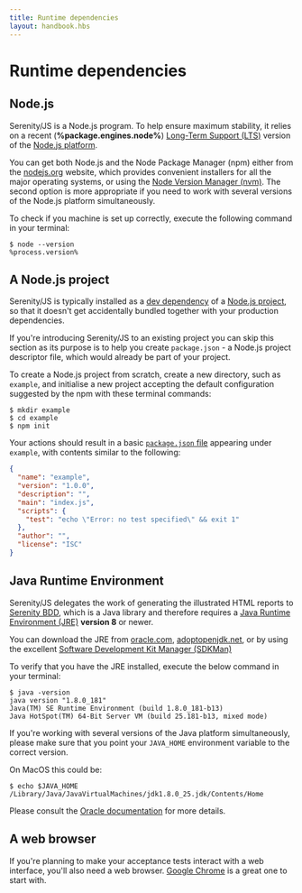 ```yaml
---
title: Runtime dependencies
layout: handbook.hbs
---
```

# Runtime dependencies

## Node.js

Serenity/JS is a Node.js program. To help ensure maximum stability, it relies on a recent (**%package.engines.node%**)
[Long-Term Support (LTS)](https://github.com/nodejs/Release) version of the [Node.js platform](https://nodejs.org/).

You can get both Node.js and the Node Package Manager (npm) either from the [nodejs.org](https://nodejs.org/) website, which provides convenient
installers for all the major operating systems, or using the [Node Version Manager (nvm)](http://nvm.sh).
The second option is more appropriate if you need to work with several versions of the Node.js platform simultaneously.

To check if you machine is set up correctly, execute the following command in your terminal:

```console
$ node --version
%process.version%
```

## A Node.js project

Serenity/JS is typically installed
as a [dev dependency](https://docs.npmjs.com/files/package.json#devdependencies)
of a [Node.js project](https://docs.npmjs.com/files/package.json),
so that it doesn't get accidentally bundled together with your production dependencies.

If you're introducing Serenity/JS to an existing project you can skip this section as its purpose is to help you
create `package.json` - a Node.js project descriptor file, which would already be part of your project.

To create a Node.js project from scratch, create a new directory, such as `example`,
and initialise a new project accepting the default configuration suggested by the npm with these terminal commands:

```console
$ mkdir example
$ cd example
$ npm init
```

Your actions should result in a basic [`package.json` file](https://docs.npmjs.com/files/package.json)
appearing under `example`, with contents similar to the following:

```json
{
  "name": "example",
  "version": "1.0.0",
  "description": "",
  "main": "index.js",
  "scripts": {
    "test": "echo \"Error: no test specified\" && exit 1"
  },
  "author": "",
  "license": "ISC"
}
```

## Java Runtime Environment

Serenity/JS delegates the work of generating the illustrated HTML reports to [Serenity BDD](http://serenity-bdd.info/),
which is a Java library and therefore requires
a [Java Runtime Environment (JRE)](http://www.oracle.com/technetwork/java/javase/overview/index.html) **version 8** or newer.

You can download the JRE from [oracle.com](http://www.oracle.com/technetwork/java/javase/downloads/jre8-downloads-2133155.html), [adoptopenjdk.net](https://adoptopenjdk.net/),
or by using the excellent [Software Development Kit Manager (SDKMan)](https://sdkman.io/)

To verify that you have the JRE installed, execute the below command in your terminal:

```console
$ java -version
java version "1.8.0_181"
Java(TM) SE Runtime Environment (build 1.8.0_181-b13)
Java HotSpot(TM) 64-Bit Server VM (build 25.181-b13, mixed mode)
```

If you're working with several versions of the Java platform simultaneously, please make sure that you point
your `JAVA_HOME` environment variable
to the correct version.

On MacOS this could be:

```console
$ echo $JAVA_HOME
/Library/Java/JavaVirtualMachines/jdk1.8.0_25.jdk/Contents/Home
```

Please consult the [Oracle documentation](https://docs.oracle.com/cd/E21454_01/html/821-2532/inst_cli_jdk_javahome_t.html)
for more details.

## A web browser

If you're planning to make your acceptance tests interact with a web interface, you'll also need a web browser.
[Google Chrome](https://www.google.com/chrome/) is a great one to start with.

